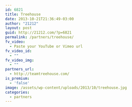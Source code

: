 ```yaml
---
id: 6821
title: Treehouse
date: 2013-10-21T21:36:49-03:00
author: "21212"
layout: post
guid: http://21212.com/?p=6821
permalink: /partners/treehouse/
fv_video:
  - Paste your YouTube or Vimeo url
fv_video_id:
  - ""
fv_video_img:
  - ""
partners_url:
  - http://teamtreehouse.com/
is_premium:
  - 'false'
image: /assets/wp-content/uploads/2013/10/treehouse.jpg
categories:
  - partners
---
```

